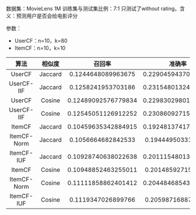 数据集：MovieLens 1M
训练集与测试集比例：7:1
只测试了without rating，含义：预测用户是否会给电影评分

参数：

- UserCF：n=10，k=80
- ItemCF：n=10，k=10


算法|相似度|召回率|准确率|覆盖率|流行度
:-:|:-:|:-:|:-:|:-:|:-:
UserCF|Jaccard|0.1244648089963675|0.22904594370860928|0.20295225304491452|7.305947448452183
UserCF-IIF|Jaccard|0.1258241953703186|0.23154801324503313|0.21405582566533732|7.277626647692148
UserCF|Cosine|0.12489092576779834|0.22983029801324506|0.20559308957311873|7.297909285598981
UserCF-IIF|Cosine|0.12545051126912252|0.23086092715231787|0.21669640555232994|7.269115979978174
ItemCF|Jaccard|0.10459635342884915|0.19248137417218544|0.20413644107701634|7.225806660863598
ItemCF-Norm|Jaccard|0.1056664682842533|0.1944495033112583|0.2815939218459903|7.031709858358807
ItemCF-IUF|Jaccard|0.10928740638022638|0.20111548013245034|0.2007176820228337|7.289907647081641
|ItemCF|Cosine|0.10948852463255011|0.2014859271523179|0.19293123297459927|7.262564861248097
ItemCF-Norm|Cosine|0.11111858862401412|0.20448468543046358|0.23237113970737175|7.2125878155328
ItemCF-IUF|Cosine|0.1119347026899766|0.2059871688741722|0.1754963656148635|7.362082131629706
